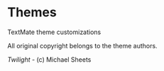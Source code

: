 Themes
======

TextMate theme customizations

All original copyright belongs to the theme authors.

*Twilight* - (c) Michael Sheets
